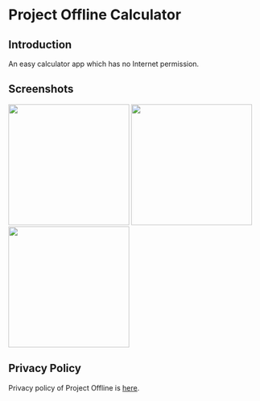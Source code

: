 # Project Offline Calculator
## Introduction
An easy calculator app which has no Internet permission. 
## Screenshots
<img src="https://pixelfed.social/storage/m/375e65040b19b04b60a3cf824105a89aedf089df/d39aa78c66ea34daea763c3f0f7d2bf0905d76ff/vLdYokxULtraUiWoBchg7g7zApufbo9KY3mN3xYt.png" width="240px"></img>
<img src="https://pixelfed.social/storage/m/375e65040b19b04b60a3cf824105a89aedf089df/d39aa78c66ea34daea763c3f0f7d2bf0905d76ff/3FlWruGw8OUmEerfyP8fIIxHcCRNwLrQa8ooW02m.png" width="240px"></img>
<img src="https://pixelfed.social/storage/m/375e65040b19b04b60a3cf824105a89aedf089df/d39aa78c66ea34daea763c3f0f7d2bf0905d76ff/Pb7rtUXLWbtaT44qofRGxGRh868DNlMan2KLivHf.png" width="240px"></img>
## Privacy Policy
Privacy policy of Project Offline is [here](https://ioliteis.github.io/projectoffline/2019/08/26/Privacy-Policy/).
